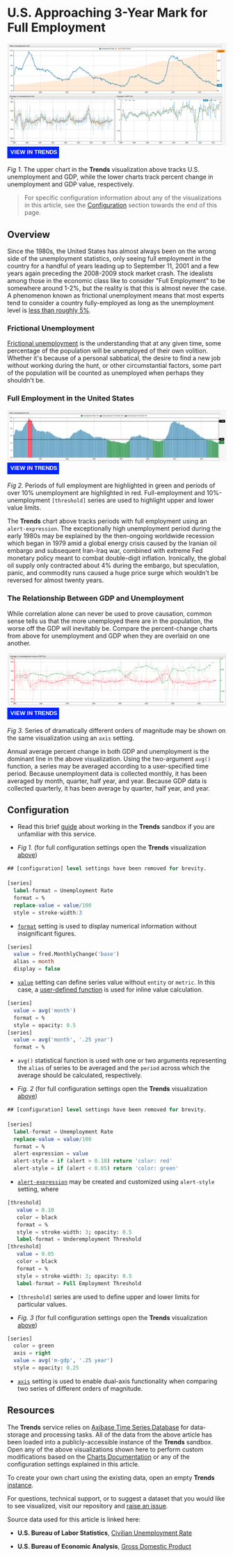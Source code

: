 # U.S. Approaching 3-Year Mark for Full Employment

![](./images/unemp-title.png)
[![](./images/button-new.png)](https://trends.axibase.com/3a3b1c01#fullscreen)

*Fig 1.* The upper chart in the **Trends** visualization above tracks U.S. unemployment and GDP, while the lower charts track percent change in unemployment and GDP value, respectively.

> For specific configuration information about any of the visualizations in this article, see the [Configuration](#configuration) section towards the end of this page.

## Overview

Since the 1980s, the United States has almost always been on the wrong side of the unemployment statistics, only seeing full employment in the country for a handful of years leading up to September 11, 2001 and a few years again preceding the 2008-2009 stock market crash. The idealists among those in the economic class like to consider "Full Employment" to be somewhere around 1-2%, but the reality is that this is almost never the case. A phenomenon known as frictional unemployment means that most experts tend to consider a country fully-employed as long as the unemployment level is [less than roughly 5%](https://www.npr.org/2013/01/03/168508910/what-is-a-good-unemployment-number-really).

### Frictional Unemployment

[Frictional unemployment](https://www.economicshelp.org/blog/glossary/frictional-unemployment/) is the understanding that at any given time, some percentage of the population will be unemployed of their own volition. Whether it's because of a personal sabbatical, the desire to find a new job without working during the hunt, or other circumstantial factors, some part of the population will be counted as unemployed when perhaps they shouldn't be.

### Full Employment in the United States

![](./images/full-10-employ.png)
[![](./images/button-new.png)](https://trends.axibase.com/39178867#fullscreen)

*Fig 2.* Periods of full employment are highlighted in green and periods of over 10% unemployment are highlighted in red. Full-employment and 10%-unemployment `[threshold]` series are used to highlight upper and lower value limits.

The **Trends** chart above tracks periods with full employment using an `alert-expression`. The exceptionally high unemployment period during the early 1980s may be explained by the then-ongoing worldwide recession which began in 1979 amid a global energy crisis caused by the Iranian oil embargo and subsequent Iran-Iraq war, combined with extreme Fed monetary policy meant to combat double-digit inflation. Ironically, the global oil supply only contracted about 4% during the embargo, but speculation, panic, and commodity runs caused a huge price surge which wouldn't be reversed for almost twenty years.

### The Relationship Between GDP and Unemployment

While correlation alone can never be used to prove causation, common sense tells us that the more unemployed there are in the population, the worse off the GDP will inevitably be. Compare the percent-change charts from above for unemployment and GDP when they are overlaid on one another.

![](./images/compare-emp-gdp.png)
[![](./images/button-new.png)](https://trends.axibase.com/2a9d8451#fullscreen)

*Fig 3.* Series of dramatically different orders of magnitude may be shown on the same visualization using an `axis` setting.

Annual average percent change in both GDP and unemployment is the dominant line in the above visualization. Using the two-argument `avg()` function, a series may be averaged according to a user-specified time period. Because unemployment data is collected monthly, it has been averaged by month, quarter, half year, and year. Because GDP data is collected quarterly, it has been average by quarter, half year, and year.

## Configuration

* Read this brief [guide](../../how-to/shared/trends.md) about working in the **Trends** sandbox if you are unfamiliar with this service.

* *Fig 1.* (for full configuration settings open the **Trends** visualization [above](#us-approaching-3-year-mark-for-full-employment))

```sql
## [configuration] level settings have been removed for brevity.

[series]
  label-format = Unemployment Rate
  format = %
  replace-value = value/100
  style = stroke-width:3
```

* [`format`](https://axibase.com/products/axibase-time-series-database/visualization/widgets/configuring-the-widgets/format-settings/) setting is used to display numerical information without insignificant figures.

```sql
[series]
  value = fred.MonthlyChange('base')
  alias = month
  display = false
```

* [`value`](https://axibase.com/products/axibase-time-series-database/visualization/widgets/configuring-the-widgets/) setting can define series value without `entity` or `metric`. In this case, a [user-defined function](https://github.com/axibase/charts/blob/master/syntax/udf.md) is used for inline value calculation.

```sql
[series]
  value = avg('month')
  format = %
  style = opacity: 0.5
[series]
  value = avg('month', '.25 year')
  format = %
```

* `avg()` statistical function is used with one or two arguments representing the `alias` of series to be averaged and the `period` across which the average should be calculated, respectively.

* *Fig. 2* (for full configuration settings open the **Trends** visualization [above](#full-employment-in-the-united-states))

```sql
## [configuration] level settings have been removed for brevity.

[series]
  label-format = Unemployment Rate
  replace-value = value/100
  format = %
  alert-expression = value
  alert-style = if (alert > 0.10) return 'color: red'
  alert-style = if (alert < 0.05) return 'color: green'
```

* [`alert-expression`](https://axibase.com/products/axibase-time-series-database/visualization/widgets/configuring-the-widgets/) may be created and customized using `alert-style` setting, where

```sql
[threshold]
   value = 0.10
   color = black
   format = %
   style = stroke-width: 3; opacity: 0.5
   label-format = Underemployment Threshold
[threshold]
   value = 0.05
   color = black
   format = %
   style = stroke-width: 3; opacity: 0.5
   label-format = Full Employment Threshold
```

* `[threshold]` series are used to define upper and lower limits for particular values.

* *Fig. 3* (for full configuration settings open the **Trends** visualization [above](#the-relationship-between-gdp-and-full-employment))

```sql
[series]
  color = green
  axis = right
  value = avg('m-gdp', '.25 year')
  style = opacity: 0.25
```

* [`axis`](https://axibase.com/products/axibase-time-series-database/visualization/widgets/time-chart/#tab-id-2) setting is used to enable dual-axis functionality when comparing two series of different orders of magnitude.

## Resources

The **Trends** service relies on [Axibase Time Series Database](https://axibase.com/docs/atsd/) for data-storage and processing tasks. All of the data from the above article has been loaded into a publicly-accessible instance of the **Trends** sandbox. Open any of the above visualizations shown here to perform custom modifications based on the [Charts Documentation](https://axibase.com/products/axibase-time-series-database/visualization/widgets/) or any of the configuration settings explained in this article.

To create your own chart using the existing data, open an empty **Trends** [instance](https://trends.axibase.com/).

For questions, technical support, or to suggest a dataset that you would like to see visualized, visit our repository and [raise an issue](https://github.com/axibase/atsd-use-cases/issues).

Source data used for this article is linked here:

* **U.S. Bureau of Labor Statistics**, [Civilian Unemployment Rate](https://fred.stlouisfed.org/series/UNRATE)

* **U.S. Bureau of Economic Analysis**, [Gross Domestic Product](https://fred.stlouisfed.org/series/GDP)
